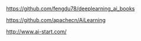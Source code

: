 https://github.com/fengdu78/deeplearning_ai_books

https://github.com/apachecn/AiLearning

http://www.ai-start.com/